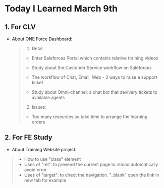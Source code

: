 # Today I Learned March 9th

## 1. For CLV

- About ONE Force Dashboard:
  > 1. Detail
  >
  > - Enter Saleforces Portal which contains relative training videos
  >
  > - Study about the Customer Service workflow on Saleforces
  >
  > - The workflow of Chat, Email, Web - 3 ways to raise a support ticket
  >
  > - Study about Omni-channel: a chat bot that devivery tickets to available agents
  >
  > 2. Issues:
  >
  > - Too many resources so take time to arrange the learning orders

## 2. For FE Study

- About Training Website project:

> - How to use "class" element
> - Uses of "rel": to prevend the current page to reload automatically avoid error
> - Uses of "target": to direct the navigation. "_blank" open the link in new tab for example
